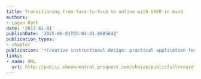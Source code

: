 ```yaml
---
title: Transitioning from face-to-face to online with USER in mind
authors:
- Logan Rath
date: '2017-01-01'
publishDate: '2025-06-01T05:04:41.888564Z'
publication_types:
- chapter
publication: '*Creative instructional design: practical application for librarians*'
links:
- name: URL
  url: http://public.ebookcentral.proquest.com/choice/publicfullrecord.aspx?p=4891398
---
```

